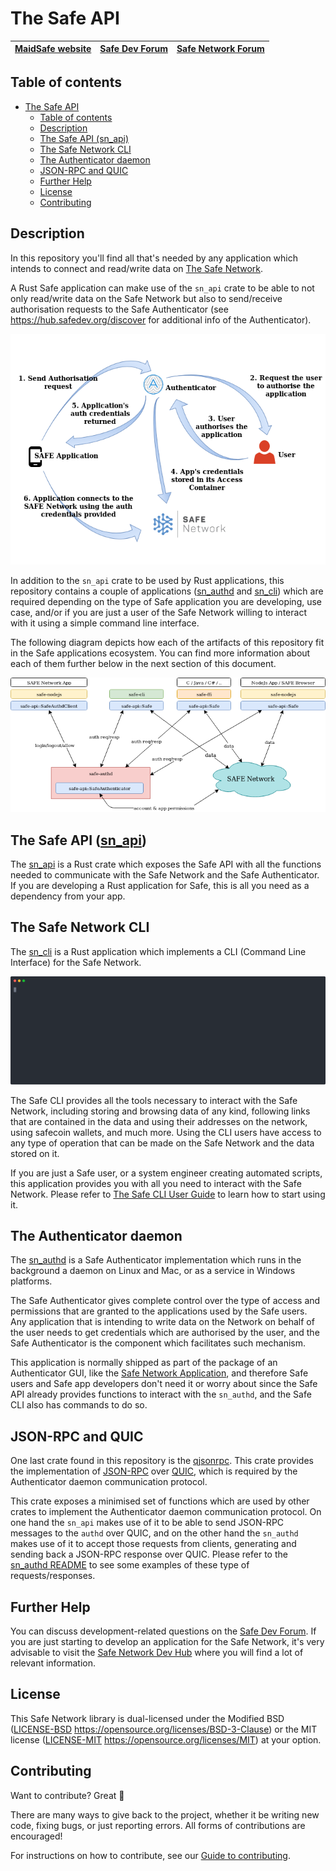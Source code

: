 # The Safe API

| [MaidSafe website](https://maidsafe.net) | [Safe Dev Forum](https://forum.safedev.org) | [Safe Network Forum](https://safenetforum.org) |
|:----------------------------------------:|:-------------------------------------------:|:----------------------------------------------:|

## Table of contents

- [The Safe API](#the-safe-api)
  - [Table of contents](#table-of-contents)
  - [Description](#description)
  - [The Safe API (sn_api)](#the-safe-api-sn_api)
  - [The Safe Network CLI](#the-safe-network-cli)
  - [The Authenticator daemon](#the-authenticator-daemon)
  - [JSON-RPC and QUIC](#json-rpc-and-quic)
  - [Further Help](#further-help)
  - [License](#license)
  - [Contributing](#contributing)

## Description

In this repository you'll find all that's needed by any application which intends to connect and read/write data on [The Safe Network](https://safenetwork.tech).

A Rust Safe application can make use of the `sn_api` crate to be able to not only read/write data on the Safe Network but also to send/receive authorisation requests to the Safe Authenticator (see https://hub.safedev.org/discover for additional info of the Authenticator).

![Safe app authorisation flow](misc/auth-flow-diagram.png)

In addition to the `sn_api` crate to be used by Rust applications, this repository contains a couple of applications ([sn_authd](sn_authd) and [sn_cli](sn_cli)) which are required depending on the type of Safe application you are developing, use case, and/or if you are just a user of the Safe Network willing to interact with it using a simple command line interface.

The following diagram depicts how each of the artifacts of this repository fit in the Safe applications ecosystem. You can find more information about each of them further below in the next section of this document.

![Safe API ecosystem](misc/safe-api-ecosystem.png)

## The Safe API ([sn_api](sn_api))

The [sn_api](sn_api) is a Rust crate which exposes the Safe API with all the functions needed to communicate with the Safe Network and the Safe Authenticator. If you are developing a Rust application for Safe, this is all you need as a dependency from your app.


## The Safe Network CLI

The [sn_cli](sn_cli) is a Rust application which implements a CLI (Command Line Interface) for the Safe Network.

![Safe CLI](misc/safe-cli-animation.svg)

The Safe CLI provides all the tools necessary to interact with the Safe Network, including storing and browsing data of any kind, following links that are contained in the data and using their addresses on the network, using safecoin wallets, and much more. Using the CLI users have access to any type of operation that can be made on the Safe Network and the data stored on it.

If you are just a Safe user, or a system engineer creating automated scripts, this application provides you with all you need to interact with the Safe Network. Please refer to [The Safe CLI User Guide](sn_cli/README.md) to learn how to start using it.

## The Authenticator daemon

The [sn_authd](sn_authd) is a Safe Authenticator implementation which runs in the background a daemon on Linux and Mac, or as a service in Windows platforms.

The Safe Authenticator gives complete control over the type of access and permissions that are granted to the applications used by the Safe users. Any application that is intending to write data on the Network on behalf of the user needs to get credentials which are authorised by the user, and the Safe Authenticator is the component which facilitates such mechanism.

This application is normally shipped as part of the package of an Authenticator GUI, like the [Safe Network Application](), and therefore Safe users and Safe app developers don't need it or worry about since the Safe API already provides functions to interact with the `sn_authd`, and the Safe CLI also has commands to do so.

## JSON-RPC and QUIC

One last crate found in this repository is the [qjsonrpc](qjsonrpc). This crate provides the implementation of [JSON-RPC](https://www.jsonrpc.org/) over [QUIC](https://en.wikipedia.org/wiki/QUIC), which is required by the Authenticator daemon communication protocol.

This crate exposes a minimised set of functions which are used by other crates to implement the Authenticator daemon communication protocol. On one hand the `sn_api` makes use of it to be able to send JSON-RPC messages to the `authd` over QUIC, and on the other hand the `sn_authd` makes use of it to accept those requests from clients, generating and sending back a JSON-RPC response over QUIC. Please refer to the [sn_authd README](sn_authd/README.md) to see some examples of these type of requests/responses.

## Further Help

You can discuss development-related questions on the [Safe Dev Forum](https://forum.safedev.org/).
If you are just starting to develop an application for the Safe Network, it's very advisable to visit the [Safe Network Dev Hub](https://hub.safedev.org) where you will find a lot of relevant information.

## License

This Safe Network library is dual-licensed under the Modified BSD ([LICENSE-BSD](LICENSE-BSD) https://opensource.org/licenses/BSD-3-Clause) or the MIT license ([LICENSE-MIT](LICENSE-MIT) https://opensource.org/licenses/MIT) at your option.

## Contributing

Want to contribute? Great :tada:

There are many ways to give back to the project, whether it be writing new code, fixing bugs, or just reporting errors. All forms of contributions are encouraged!

For instructions on how to contribute, see our [Guide to contributing](https://github.com/maidsafe/QA/blob/master/CONTRIBUTING.md).
